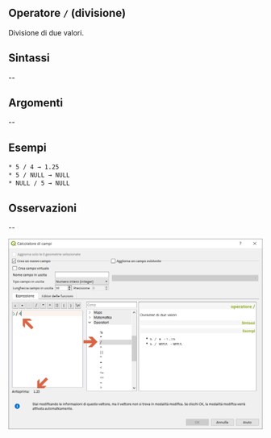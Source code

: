 ## Operatore `/` (divisione)

Divisione di due valori.

## Sintassi

--

## Argomenti
--
## Esempi
```
* 5 / 4 → 1.25
* 5 / NULL → NULL
* NULL / 5 → NULL
```

## Osservazioni

--

<img src="/img/operatori/divisione1.png">